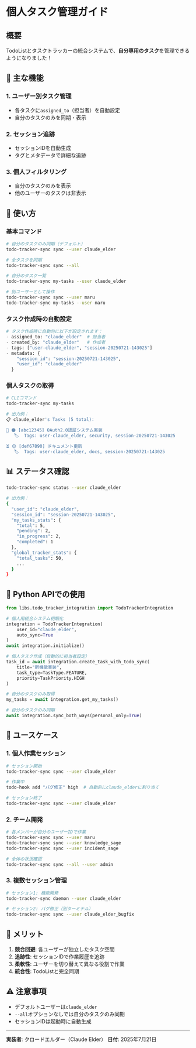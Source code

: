 # 個人タスク管理ガイド

## 概要

TodoListとタスクトラッカーの統合システムで、**自分専用のタスク**を管理できるようになりました！

## 🎯 主な機能

### 1. **ユーザー別タスク管理**
- 各タスクに`assigned_to`（担当者）を自動設定
- 自分のタスクのみを同期・表示

### 2. **セッション追跡**
- セッションIDを自動生成
- タグとメタデータで詳細な追跡

### 3. **個人フィルタリング**
- 自分のタスクのみを表示
- 他のユーザーのタスクは非表示

## 🚀 使い方

### 基本コマンド

```bash
# 自分のタスクのみ同期（デフォルト）
todo-tracker-sync sync --user claude_elder

# 全タスクを同期
todo-tracker-sync sync --all

# 自分のタスク一覧
todo-tracker-sync my-tasks --user claude_elder

# 別ユーザーとして操作
todo-tracker-sync sync --user maru
todo-tracker-sync my-tasks --user maru
```

### タスク作成時の自動設定

```python
# タスク作成時に自動的に以下が設定されます：
- assigned_to: "claude_elder"  # 担当者
- created_by: "claude_elder"   # 作成者
- tags: ["user-claude_elder", "session-20250721-143025"]
- metadata: {
    "session_id": "session-20250721-143025",
    "user_id": "claude_elder"
  }
```

### 個人タスクの取得

```bash
# CLIコマンド
todo-tracker-sync my-tasks

# 出力例：
📋 claude_elder's Tasks (5 total):

🔄 🟠 [abc12345] OAuth2.0認証システム実装
   🏷️  Tags: user-claude_elder, security, session-20250721-143025

⏳ 🟡 [def67890] ドキュメント更新
   🏷️  Tags: user-claude_elder, docs, session-20250721-143025
```

## 📊 ステータス確認

```bash
todo-tracker-sync status --user claude_elder

# 出力例：
{
  "user_id": "claude_elder",
  "session_id": "session-20250721-143025",
  "my_tasks_stats": {
    "total": 5,
    "pending": 2,
    "in_progress": 2,
    "completed": 1
  },
  "global_tracker_stats": {
    "total_tasks": 50,
    ...
  }
}
```

## 🔧 Python APIでの使用

```python
from libs.todo_tracker_integration import TodoTrackerIntegration

# 個人用統合システム初期化
integration = TodoTrackerIntegration(
    user_id="claude_elder",
    auto_sync=True
)
await integration.initialize()

# 個人タスク作成（自動的に担当者設定）
task_id = await integration.create_task_with_todo_sync(
    title="新機能実装",
    task_type=TaskType.FEATURE,
    priority=TaskPriority.HIGH
)

# 自分のタスクのみ取得
my_tasks = await integration.get_my_tasks()

# 自分のタスクのみ同期
await integration.sync_both_ways(personal_only=True)
```

## 🎯 ユースケース

### 1. **個人作業セッション**
```bash
# セッション開始
todo-tracker-sync sync --user claude_elder

# 作業中
todo-hook add "バグ修正" high  # 自動的にclaude_elderに割り当て

# セッション終了
todo-tracker-sync sync --user claude_elder
```

### 2. **チーム開発**
```bash
# 各メンバーが自分のユーザーIDで作業
todo-tracker-sync sync --user maru
todo-tracker-sync sync --user knowledge_sage
todo-tracker-sync sync --user incident_sage

# 全体の状況確認
todo-tracker-sync sync --all --user admin
```

### 3. **複数セッション管理**
```bash
# セッション1: 機能開発
todo-tracker-sync daemon --user claude_elder

# セッション2: バグ修正（別ターミナル）
todo-tracker-sync sync --user claude_elder_bugfix
```

## 📝 メリット

1. **競合回避**: 各ユーザーが独立したタスク空間
2. **追跡性**: セッションIDで作業履歴を追跡
3. **柔軟性**: ユーザーを切り替えて異なる役割で作業
4. **統合性**: TodoListと完全同期

## ⚠️ 注意事項

- デフォルトユーザーは`claude_elder`
- `--all`オプションなしでは自分のタスクのみ同期
- セッションIDは起動時に自動生成

---

**実装者**: クロードエルダー（Claude Elder）
**日付**: 2025年7月21日